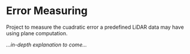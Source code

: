 # Error Measuring

Project to measure the cuadratic error a predefined LiDAR data may have using plane computation.

*...in-depth explanation to come...*